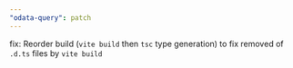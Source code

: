 ```yaml
---
"odata-query": patch
---
```


fix: Reorder build (`vite build` then `tsc` type generation) to fix removed of `.d.ts` files by `vite build`
